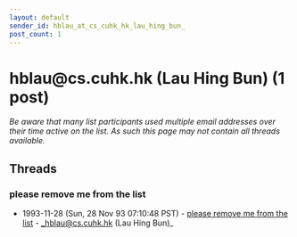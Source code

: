 ```yaml
---
layout: default
sender_id: hblau_at_cs_cuhk_hk_lau_hing_bun_
post_count: 1
---
```


# hblau<span>@</span>cs.cuhk.hk (Lau Hing Bun) (1 post)

_Be aware that many list participants used multiple email addresses over their time active on the list. As such this page may not contain all threads available._

## Threads

### please remove me from the list
+ 1993-11-28 (Sun, 28 Nov 93 07:10:48 PST) - [please remove me from the list](/archive/1993/11/a10dd74cc955c9dfcb94d6c6490f9d992a91b679fd48a0a6fee5d9fd776450ea) - _hblau@cs.cuhk.hk (Lau Hing Bun)_

